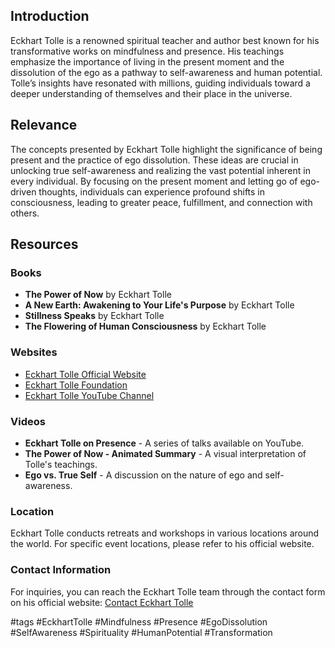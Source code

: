 
## Introduction
Eckhart Tolle is a renowned spiritual teacher and author best known for his transformative works on mindfulness and presence. His teachings emphasize the importance of living in the present moment and the dissolution of the ego as a pathway to self-awareness and human potential. Tolle’s insights have resonated with millions, guiding individuals toward a deeper understanding of themselves and their place in the universe.

## Relevance
The concepts presented by Eckhart Tolle highlight the significance of being present and the practice of ego dissolution. These ideas are crucial in unlocking true self-awareness and realizing the vast potential inherent in every individual. By focusing on the present moment and letting go of ego-driven thoughts, individuals can experience profound shifts in consciousness, leading to greater peace, fulfillment, and connection with others.

## Resources

### Books
- **The Power of Now** by Eckhart Tolle
- **A New Earth: Awakening to Your Life's Purpose** by Eckhart Tolle
- **Stillness Speaks** by Eckhart Tolle
- **The Flowering of Human Consciousness** by Eckhart Tolle

### Websites
- [Eckhart Tolle Official Website](https://www.eckharttolle.com)
- [Eckhart Tolle Foundation](https://www.eckharttollefoundation.org)
- [Eckhart Tolle YouTube Channel](https://www.youtube.com/user/EckhartTolle)

### Videos
- **Eckhart Tolle on Presence** - A series of talks available on YouTube.
- **The Power of Now - Animated Summary** - A visual interpretation of Tolle's teachings.
- **Ego vs. True Self** - A discussion on the nature of ego and self-awareness.

### Location
Eckhart Tolle conducts retreats and workshops in various locations around the world. For specific event locations, please refer to his official website.

### Contact Information
For inquiries, you can reach the Eckhart Tolle team through the contact form on his official website: [Contact Eckhart Tolle](https://www.eckharttolle.com/contact)

#tags 
#EckhartTolle #Mindfulness #Presence #EgoDissolution #SelfAwareness #Spirituality #HumanPotential #Transformation


